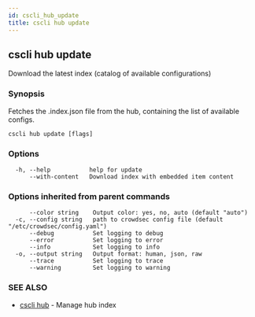```yaml
---
id: cscli_hub_update
title: cscli hub update
---
```

## cscli hub update

Download the latest index (catalog of available configurations)

### Synopsis


Fetches the .index.json file from the hub, containing the list of available configs.


```
cscli hub update [flags]
```

### Options

```
  -h, --help           help for update
      --with-content   Download index with embedded item content
```

### Options inherited from parent commands

```
      --color string    Output color: yes, no, auto (default "auto")
  -c, --config string   path to crowdsec config file (default "/etc/crowdsec/config.yaml")
      --debug           Set logging to debug
      --error           Set logging to error
      --info            Set logging to info
  -o, --output string   Output format: human, json, raw
      --trace           Set logging to trace
      --warning         Set logging to warning
```

### SEE ALSO

* [cscli hub](/cscli/cscli_hub.md)	 - Manage hub index

